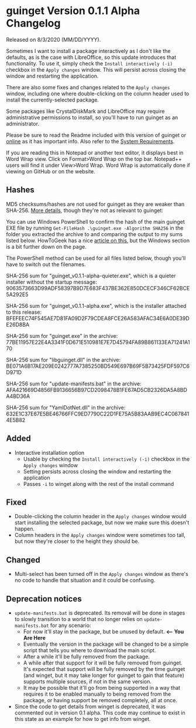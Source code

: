 # guinget Version 0.1.1 Alpha Changelog
Released on 8/3/2020 (MM/DD/YYYY).

Sometimes I want to install a package interactively as I don't like the defaults, as is the case with LibreOffice, so this update introduces that functionality. To use it, simply check the `Install interactively (-i)` checkbox in the `Apply changes` window. This will persist across closing the window and restarting the application.

There are also some fixes and changes related to the `Apply changes` window, including one where double-clicking on the column header used to install the currently-selected package.

Some packages like CrystalDiskMark and LibreOffice may require administrative permissions to install, so you'll have to run guinget as an administrator.

Please be sure to read the Readme included with this version of guinget or [online](https://github.com/DrewNaylor/guinget/blob/master/docs/readmes/readme-v0.1.1-alpha.txt) as it has important info. Also refer to the [System Requirements](https://github.com/DrewNaylor/guinget/blob/master/docs/system-requirements.md).

If you are reading this in Notepad or another text editor, it displays best in Word Wrap view. Click on Format>Word Wrap on the top bar. Notepad++ users will find it under View>Word Wrap. Word Wrap is automatically done if viewing on GitHub or on the website.

## Hashes

MD5 checksums/hashes are not used for guinget as they are weaker than SHA-256. [More details](https://github.com/DrewNaylor/UXL-Launcher/issues/124), though they're not as relevant to guinget:


You can use Windows PowerShell to confirm the hash of the main guinget EXE file by running
`Get-FileHash .\guinget.exe -Algorithm SHA256` in the folder you extracted the archive to and comparing the output to my sums listed below. HowToGeek has a nice [article on this](https://www.howtogeek.com/67241/htg-explains-what-are-md5-sha-1-hashes-and-how-do-i-check-them/), but the Windows section is a bit further down on the page.

The PowerShell method can be used for all files listed below, though you'll have to switch out the filenames.

SHA-256 sum for "guinget_v0.1.1-alpha-quieter.exe", which is a quieter installer without the startup message:
9063573663D99ADF58397B9D7E683F437BE362E850DCECF346CF62BCE5A292E5

SHA-256 sum for "guinget_v0.1.1-alpha.exe", which is the installer attached to this release:
BFEFEEC74F545AE7D81FA09D2F79CDEA8FCE26A583AFAC34E6A0DE39DE26D8BA

SHA-256 sum for "guinget.exe" in the archive:
77BE11957E22E4A3341F0D671E510981E7E7D45794FA89B861133EA71241A170

SHA-256 sum for "libguinget.dll" in the archive:
BE071A6B17AE209E0242777A7385250BD549E697B69F5B73425FDF597C6D971D

SHA-256 sum for "update-manifests.bat" in the archive:
AFA421669D4856FB9136656B97CD2098478B1FE67AD5CB2326DA5A8BDA4BD36A

SHA-256 sum for "YamlDotNet.dll" in the archive:
632E1C37E67E5BE46766FFC9ED7790C22D1FE75A5B83AAB9EC4C0678414E5B82



## Added

- Interactive installation option
  - Usable by checking the `Install interactively (-i)` checkbox in the `Apply changes` window
  - Setting persists across closing the window and restarting the application
  - Passes `-i` to winget along with the rest of the install command
  
## Fixed

- Double-clicking the column header in the `Apply changes` window would start installing the selected package, but now we make sure this doesn't happen.
- Column headers in the `Apply changes` window were sometimes too tall, but now they're closer to the height they should be.

## Changed

- Multi-select has been turned off in the `Apply changes` window as there's no code to handle that situation and it could be confusing.

## Deprecation notices

- `update-manifests.bat` is deprecated. Its removal will be done in stages to slowly transition to a world that no longer relies on `update-manifests.bat` for any scenario:
  - For now it'll stay in the package, but be unused by default.  **<-- You Are Here**
  - Eventually the version in the package will be changed to be a simple script that tells you where to download the main script.
  - After a while it'll be fully removed from the package.
  - A while after that support for it will be fully removed from guinget. It's expected that support will be fully removed by the time guinget (and winget, but it may take longer for guinget to gain that feature) supports multiple sources, if not in the same version.
  - It may be possible that it'll go from being supported in a way that requires it to be enabled manually to being removed from the package, or having support be removed completely, all at once.
- Since the code to get details from winget is deprecated, it was commented out in version 0.1 alpha. This code may continue to exist in this state as an example for how to get info from winget.